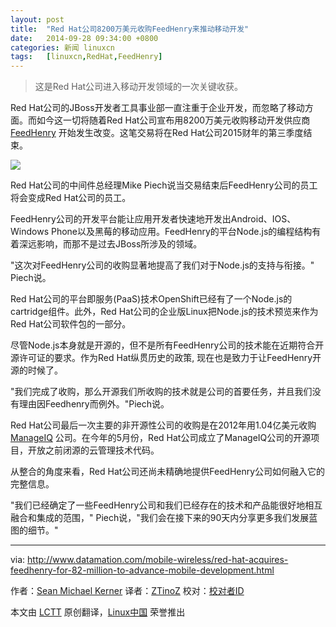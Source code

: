 ```yaml
---
layout: post
title:	"Red Hat公司8200万美元收购FeedHenry来推动移动开发"
date:	2014-09-28 09:34:00 +0800 
categories:	新闻 linuxcn 
tags:	[linuxcn,RedHat,FeedHenry]
---
```




> 
> 这是Red Hat公司进入移动开发领域的一次关键收获。
> 
> 
> 


Red Hat公司的JBoss开发者工具事业部一直注重于企业开发，而忽略了移动方面。而如今这一切将随着Red Hat公司宣布用8200万美元收购移动开发供应商 [FeedHenry](http://www.feedhenry.com/) 开始发生改变。这笔交易将在Red Hat公司2015财年的第三季度结束。


![](/Asserts/Images//attachment/album/201409/28/093452xupop8oco8ue8mel.jpg)


Red Hat公司的中间件总经理Mike Piech说当交易结束后FeedHenry公司的员工将会变成Red Hat公司的员工。


FeedHenry公司的开发平台能让应用开发者快速地开发出Android、IOS、Windows Phone以及黑莓的移动应用。FeedHenry的平台Node.js的编程结构有着深远影响，而那不是过去JBoss所涉及的领域。


"这次对FeedHenry公司的收购显著地提高了我们对于Node.js的支持与衔接。" Piech说。


Red Hat公司的平台即服务(PaaS)技术OpenShift已经有了一个Node.js的cartridge组件。此外，Red Hat公司的企业版Linux把Node.js的技术预览来作为Red Hat公司软件包的一部分。


尽管Node.js本身就是开源的，但不是所有FeedHenry公司的技术能在近期符合开源许可证的要求。作为Red Hat纵贯历史的政策, 现在也是致力于让FeedHenry开源的时候了。


"我们完成了收购，那么开源我们所收购的技术就是公司的首要任务，并且我们没有理由因Feedhenry而例外。"Piech说。


Red Hat公司最后一次主要的非开源性公司的收购是在2012年用1.04亿美元收购 [ManageIQ](http://www.datamation.com/cloud-computing/red-hat-makes-104-million-cloud-management-bid-with-manageiq-acquisition.html) 公司。在今年的5月份，Red Hat公司成立了ManageIQ公司的开源项目，开放之前闭源的云管理技术代码。


从整合的角度来看，Red Hat公司还尚未精确地提供FeedHenry公司如何融入它的完整信息。


"我们已经确定了一些FeedHenry公司和我们已经存在的技术和产品能很好地相互融合和集成的范围，" Piech说，"我们会在接下来的90天内分享更多我们发展蓝图的细节。"




---


via: <http://www.datamation.com/mobile-wireless/red-hat-acquires-feedhenry-for-82-million-to-advance-mobile-development.html>


作者：[Sean Michael Kerner](http://www.datamation.com/author/Sean-Michael-Kerner-4807810.html) 译者：[ZTinoZ](https://github.com/ZTinoZ) 校对：[校对者ID](https://github.com/%E6%A0%A1%E5%AF%B9%E8%80%85ID)


本文由 [LCTT](https://github.com/LCTT/TranslateProject) 原创翻译，[Linux中国](http://linux.cn/) 荣誉推出
